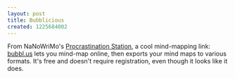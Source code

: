 ```yaml
---
layout: post
title: Bubblicious
created: 1225684002
---
```

From NaNoWriMo's [Procrastination Station](http://www.nanowrimo.org/taxonomy/term/112), a cool mind-mapping link:  [bubbl.us](http://www.bubbl.us/) lets you mind-map online, then exports your mind maps to various formats.  It's free and doesn't require registration, even though it looks like it does.
